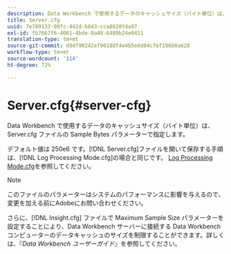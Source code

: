 ```yaml
---
description: Data Workbench で使用するデータのキャッシュサイズ（バイト単位）は、Server.cfg ファイルの Sample Bytes パラメーターで指定します。
title: Server.cfg
uuid: 7e789133-09fc-442d-b643-cca8620f4a97
exl-id: fb7667f6-4061-4bde-8a48-6489b24e0411
translation-type: tm+mt
source-git-commit: d9df90242ef96188f4e4b5e6d04cfef196b0a628
workflow-type: tm+mt
source-wordcount: '114'
ht-degree: 72%

---
```


# Server.cfg{#server-cfg}

Data Workbench で使用するデータのキャッシュサイズ（バイト単位）は、Server.cfg ファイルの Sample Bytes パラメーターで指定します。

デフォルト値は 250e6 です。[!DNL Server.cfg]ファイルを開いて保存する手順は、[!DNL Log Processing Mode.cfg]の場合と同じです。 [Log Processing Mode.cfg](../../../home/c-dataset-const-proc/c-add-config-files/t-log-proc-mode.md#task-e530907cb34f488182afe625e6d9e44a)を参照してください。

>[!NOTE]
>
>このファイルのパラメーターはシステムのパフォーマンスに影響を与えるので、変更を加える前にAdobeにお問い合わせください。

さらに、[!DNL Insight.cfg] ファイルで Maximum Sample Size パラメーターを設定することにより、Data Workbench サーバーに接続する Data Workbench コンピューターのデータキャッシュのサイズを制限することができます。詳しくは、『*Data Workbench ユーザーガイド*』を参照してください。
